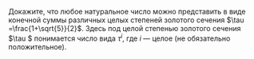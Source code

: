 Докажите, что любое натуральное число можно представить в 
виде конечной суммы различных целых степеней золотого сечения 
$\tau =\frac{1+\sqrt{5}}{2}$. Здесь под целой степенью золотого 
сечения $\tau $ понимается число вида ${{\tau }^{i}}$, где $i$ — целое 
(не обязательно положительное).